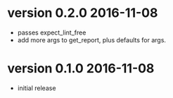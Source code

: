 # version 0.2.0 2016-11-08

* passes expect_lint_free
* add more args to get_report, plus defaults for args.

# version 0.1.0 2016-11-08

* initial release